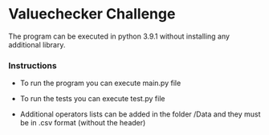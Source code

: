# Valuechecker Challenge

The program can be executed in python 3.9.1 without installing any additional library.

### Instructions

- To run the program you can execute main.py file

- To run the tests you can execute test.py file

- Additional operators lists can be added in the folder /Data and they must be in .csv format (without the header)
